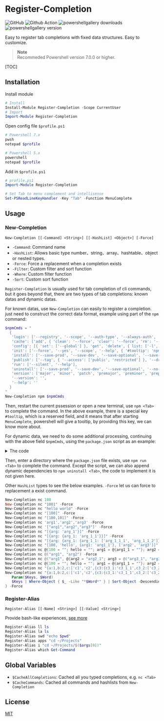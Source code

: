 # Register-Completion

![GitHub](https://img.shields.io/github/license/aliuq/Register-Completion)
![Github Action](https://img.shields.io/github/workflow/status/aliuq/Register-Completion/CI)
![powershellgallery downloads](https://img.shields.io/powershellgallery/dt/Register-Completion)
![powershellgallery version](https://img.shields.io/powershellgallery/v/Register-Completion?include_prereleases)

Easy to register tab completions with fixed data structures. Easy to customize.

> **Note**  
> Recommeded Powershell version 7.0.0 or higher.

[TOC]

## Installation

Install module

```Powershell
# Install
Install-Module Register-Completion -Scope CurrentUser
# Import
Import-Module Register-Completion
```

Open config file `$profile.ps1`

```Powershell
# Powershell 7.x
pwsh
notepad $profile

# Powershell 5.x
powershell
notepad $profile
```

Add in `$profile.ps1`

```Powershell
# profile.ps1
Import-Module Register-Completion

# Set Tab to menu complement and intellisense
Set-PSReadLineKeyHandler -Key "Tab" -Function MenuComplete
```

## Usage

### New-Completion

`New-Completion [[-Command] <String>] [[-HashList] <Object>] [-Force]`

+ `-Command`: Command name
+ `-HashList`: Allows basic type number、string、array、hashtable、object or nested types.
+ `-Force`: Force a replacement when a completion exists
+ `-Filter`: Custom filter and sort function
+ `-Where`: Custom filter function
+ `-Sort`: Custom sort function

`Register-Completion` is usually used for tab completion of cli commands, but it goes beyond that, there are two types of tab completions: known datas and dynamic datas.

For known datas, use `New-Completion` can easily to register a completion. just need to construct the correct data format, example using part of the `npm` command:

```Powershell
$npmCmds = "
  {
   'login': ['--registry', '--scope', '--auth-type', '--always-auth', '--help'],
   'cache': ['add', { 'clean': '--force', 'clear': '--force', 'rm': '--force' }, 'verify', '--help'],
   'config': [{ 'set': ['--global'] }, 'get', 'delete', { list: ['-l', '--json'] }, 'edit', '--help'],
   'init': ['--force', '--yes', '--scope', '--help', { '#tooltip': 'npm init <@scope> (same as ``npx <@scope>/create``) `nnpm init [<@scope>/]<name> (same as ``npx [<@scope>/]create-<name>``)' }],
   'install': ['--save-prod', '--save-dev', '--save-optional', '--save-exact', '--no-save', '--help'],
   'publish': ['--tag', { '--access': ['public', 'restricted'] }, '--dry-run', '--otp', '--help'],
   'run': ['--silent', '--help'],
   'uninstall': ['--save-prod', '--save-dev', '--save-optional', '--no-save', '--help'],
   'version': ['major', 'minor', 'patch', 'premajor', 'preminor', 'prepatch', 'prerelease', '--preid', 'from-git', '--help'],
   '--version': '',
   '--help': ''
  }
"
New-Completion npm $npmCmds
```

Then, restart the current pssession or open a new terminal, use `npm <Tab>` to complete the command. In the above example, there is a special key `#tooltip`, which is a reserved field, and it means that after starting `MenuComplete`, powershell will give a tooltip, by providing this key, we can know more about.

For dynamic data, we need to do some additional processing, continuing with the above field `$npmCmds`, using the `package.json` script as an example:

<details>
<summary>The code</summary>

```Powershell
Register-ArgumentCompleter -Native -CommandName npm -ScriptBlock {
   param($wordToComplete, $commandAst, $cursorPosition)
   [Console]::InputEncoding = [Console]::OutputEncoding = $OutputEncoding = [System.Text.Utf8Encoding]::new()
   # If provided input string data, and needed to edit it,
   # use `ConvertTo-Hash` to convert the string data to a hash table 
   $commands = ConvertTo-Hash $npmCmds
   # Remove the cache of the same completion key, because if exists, it will not be dynamic updated.
   Remove-Completion "npm.run"
   # Get package.json script content and append the script to the hashtable
   if (Test-Path "$pwd\package.json") {
      $scripts = (Get-Content "$pwd\package.json" | ConvertFrom-JSON).scripts
      if ($null -ne $scripts) {
         $scriptNames = $scripts | Get-Member -MemberType NoteProperty | Select-Object -ExpandProperty Name
         $scriptNames | ForEach-Object {
            # Add script name to the completion key, the script command to the completion tooltip
            $commands.run[$_] = @{ '#tooltip' = $scripts.$_ }
         }
      }
   }
   # According to the $wordToComplete、$commandAst、$commands, get the avaliable completion data
   # See more at https://github.com/aliuq/Register-Completion/blob/master/src/Completion.ps1#L303
   Get-CompletionKeys $wordToComplete $commandAst $commands | ForEach-Object {
      $key = $_.Key
      $value = $_.Value
      $tooltip = $key
      
      if ($value) {
         $value.GetEnumerator() | ForEach-Object {
            $lowerKey = $_.Key.ToString().ToLower()
            if ($lowerKey -eq '#tooltip') {
               $tooltip = $_.Value
            }
         }
      }
      
      [System.Management.Automation.CompletionResult]::new($key, $key, "ParameterValue", $tooltip)
   }
}
```

</details>

Then, enter a directory where the `package.json` file exists, use `npm run <Tab>` to complete the command. Except the script, we can also append dynamic dependencies to `npm uninstall <Tab>`, the code to implement it is not given here.

Other `HashList` types to see the below examples. `-Force` let us can force to replacement a exist command.

```Powershell
New-Completion nc 100
New-Completion nc "1001" -Force
New-Completion nc "hello world" -Force
New-Completion nc "[100]" -Force
New-Completion nc "[100,101]" -Force
New-Completion nc 'arg1','arg2','arg3' -Force
New-Completion nc '["arg1","arg2","arg3"]' -Force
New-Completion nc "[{arg: 'arg_1'}]" -Force
New-Completion nc "[{arg: {arg_1: 'arg_1_1'}}]" -Force
New-Completion nc "[{arg: {arg_1: {arg_1_1: ['arg_1_1_1', 'arg_1_1_2']}}}]" -Force
New-Completion nc "[100, 'hello', {arg1: 'arg1_1'}, ['arg2', 'arg3']]" -Force
New-Completion nc @{100 = ""; hello = ""; arg1 = @{arg1_1 = ""}; arg2 = ""; arg3 = ""} -Force
New-Completion nc @("arg1", "arg2") -Force
New-Completion nc @("arg1", @{arg2 = "arg2_1"; arg3 = @("arg3_1", "arg3_2")}) -Force
New-Completion nc @{100 = ""; hello = ""; arg1 = @{arg1_1 = ""}; arg2 = ""; arg3 = @("arg3_1", "arg3_2")} -Force
New-Completion nc "{a:1,b:2,c:['c1','c2',{c3:{c3_1:'c3_1_1',c3_2:['c3_2_1','c3_2_2']}}]}" -Force
New-Completion nc "{a:1,b:2,c:['c1','c2',{c3:{c3_1:'c3_1_1',c3_2:['c3_2_1','c3_2_2']}}]}" -filter {
   Param($Keys, $Word)
   $Keys | Where-Object { $_ -Like "*$Word*" } | Sort-Object -Descending
} -Force
```

### Register-Alias

`Register-Alias [[-Name] <String>] [[-Value] <String>]`

Provide bash-like experiences, [see more](https://github.com/aliuq/Register-Completion/blob/master/src/Utils.ps1#L23)

```Powershell
Register-Alias ll ls
Register-Alias la ls
Register-Alias swd "echo $pwd"
Register-Alias apps "cd ~/Projects"
Register-Alias i "cd ~/Projects/$($args[0])"
Register-Alias which Get-Command
```

## Global Variables

+ `$CacheAllCompletions`: Cached all you typed completions, e.g. `nc <Tab>`
+ `$CacheCommands`: Cached all commands and hashlists from `New-Completion`

## License

[MIT](.\LICENSE)
